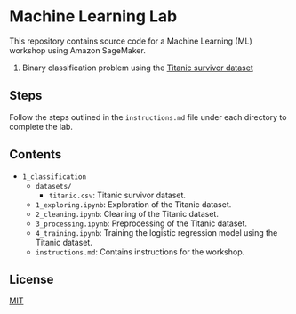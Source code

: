 # Machine Learning Lab

This repository contains source code for a Machine Learning (ML) workshop using Amazon SageMaker. 
1. Binary classification problem using the [Titanic survivor dataset](https://www.kaggle.com/hesh97/titanicdataset-traincsv)


## Steps

Follow the steps outlined in the `instructions.md` file under each directory to complete the lab.


## Contents

* `1_classification`
  * `datasets/`
    * `titanic.csv`: Titanic survivor dataset.
  * `1_exploring.ipynb`: Exploration of the Titanic dataset.
  * `2_cleaning.ipynb`: Cleaning of the Titanic dataset.
  * `3_processing.ipynb`: Preprocessing of the Titanic dataset.
  * `4_training.ipynb`: Training the logistic regression model using the Titanic dataset.
  * `instructions.md`: Contains instructions for the workshop.


## License

[MIT](https://choosealicense.com/licenses/mit/)